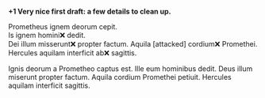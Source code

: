**+1 Very nice first draft: a few details to clean up.**

Prometheus ignem deorum cepit.   
Is ignem homini❌ dedit.   
Dei illum misserunt❌ propter factum. 
Aquila [attacked] cordium❌ Promethei. 
Hercules aquilam interficit ab❌ sagittis. 

Ignis deorum a Prometheo captus est. Ille eum hominibus dedit. Deus illum miserunt propter factum. Aquila cordium Promethei petiuit. Hercules aquilam interficit sagittis. 
